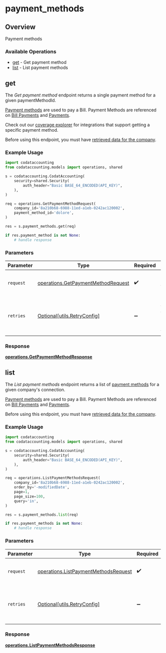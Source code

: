 # payment_methods

## Overview

Payment methods

### Available Operations

* [get](#get) - Get payment method
* [list](#list) - List payment methods

## get

The *Get payment method* endpoint returns a single payment method for a given paymentMethodId.

[Payment methods](https://docs.codat.io/accounting-api#/schemas/PaymentMethod) are used to pay a Bill. Payment Methods are referenced on [Bill Payments](https://docs.codat.io/accounting-api#/schemas/BillPayment) and [Payments](https://docs.codat.io/accounting-api#/schemas/Payment).

Check out our [coverage explorer](https://knowledge.codat.io/supported-features/accounting?view=tab-by-data-type&dataType=paymentMethods) for integrations that support getting a specific payment method.

Before using this endpoint, you must have [retrieved data for the company](https://docs.codat.io/codat-api#/operations/refresh-company-data).


### Example Usage

```python
import codataccounting
from codataccounting.models import operations, shared

s = codataccounting.CodatAccounting(
    security=shared.Security(
        auth_header="Basic BASE_64_ENCODED(API_KEY)",
    ),
)

req = operations.GetPaymentMethodRequest(
    company_id='8a210b68-6988-11ed-a1eb-0242ac120002',
    payment_method_id='dolore',
)

res = s.payment_methods.get(req)

if res.payment_method is not None:
    # handle response
```

### Parameters

| Parameter                                                                                | Type                                                                                     | Required                                                                                 | Description                                                                              |
| ---------------------------------------------------------------------------------------- | ---------------------------------------------------------------------------------------- | ---------------------------------------------------------------------------------------- | ---------------------------------------------------------------------------------------- |
| `request`                                                                                | [operations.GetPaymentMethodRequest](../../models/operations/getpaymentmethodrequest.md) | :heavy_check_mark:                                                                       | The request object to use for the request.                                               |
| `retries`                                                                                | [Optional[utils.RetryConfig]](../../models/utils/retryconfig.md)                         | :heavy_minus_sign:                                                                       | Configuration to override the default retry behavior of the client.                      |


### Response

**[operations.GetPaymentMethodResponse](../../models/operations/getpaymentmethodresponse.md)**


## list

The *List payment methods* endpoint returns a list of [payment methods](https://docs.codat.io/accounting-api#/schemas/PaymentMethod) for a given company's connection.

[Payment methods](https://docs.codat.io/accounting-api#/schemas/PaymentMethod) are used to pay a Bill. Payment Methods are referenced on [Bill Payments](https://docs.codat.io/accounting-api#/schemas/BillPayment) and [Payments](https://docs.codat.io/accounting-api#/schemas/Payment).

Before using this endpoint, you must have [retrieved data for the company](https://docs.codat.io/codat-api#/operations/refresh-company-data).
    

### Example Usage

```python
import codataccounting
from codataccounting.models import operations, shared

s = codataccounting.CodatAccounting(
    security=shared.Security(
        auth_header="Basic BASE_64_ENCODED(API_KEY)",
    ),
)

req = operations.ListPaymentMethodsRequest(
    company_id='8a210b68-6988-11ed-a1eb-0242ac120002',
    order_by='-modifiedDate',
    page=1,
    page_size=100,
    query='in',
)

res = s.payment_methods.list(req)

if res.payment_methods is not None:
    # handle response
```

### Parameters

| Parameter                                                                                    | Type                                                                                         | Required                                                                                     | Description                                                                                  |
| -------------------------------------------------------------------------------------------- | -------------------------------------------------------------------------------------------- | -------------------------------------------------------------------------------------------- | -------------------------------------------------------------------------------------------- |
| `request`                                                                                    | [operations.ListPaymentMethodsRequest](../../models/operations/listpaymentmethodsrequest.md) | :heavy_check_mark:                                                                           | The request object to use for the request.                                                   |
| `retries`                                                                                    | [Optional[utils.RetryConfig]](../../models/utils/retryconfig.md)                             | :heavy_minus_sign:                                                                           | Configuration to override the default retry behavior of the client.                          |


### Response

**[operations.ListPaymentMethodsResponse](../../models/operations/listpaymentmethodsresponse.md)**

